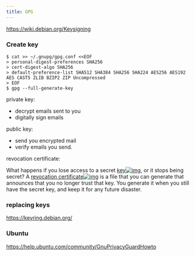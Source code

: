 ```yaml
---
title: GPG
---
```




<https://wiki.debian.org/Keysigning>

### Create key

```shell
$ cat >> ~/.gnupg/gpg.conf <<EOF
> personal-digest-preferences SHA256
> cert-digest-algo SHA256
> default-preference-list SHA512 SHA384 SHA256 SHA224 AES256 AES192 AES CAST5 ZLIB BZIP2 ZIP Uncompressed
> EOF
$ gpg --full-generate-key
```



private key: 

* decrypt emails sent to you
* digitally sign emails

public key:

* send you encrypted mail
* verify emails you send.



revocation certificate:

What happens if you lose access to a secret [key![img](https://ssd.eff.org/sites/all/themes/ssd/img/info.png)](https://ssd.eff.org/en/glossary/key), or it stops being secret? A [revocation certificate![img](https://ssd.eff.org/sites/all/themes/ssd/img/info.png)](https://ssd.eff.org/en/glossary/revocation-certificate) is a file that you can generate that announces that you no longer trust that key. You generate it when you still have the secret key, and keep it for any future disaster.



### replacing keys

https://keyring.debian.org/



### Ubuntu

https://help.ubuntu.com/community/GnuPrivacyGuardHowto